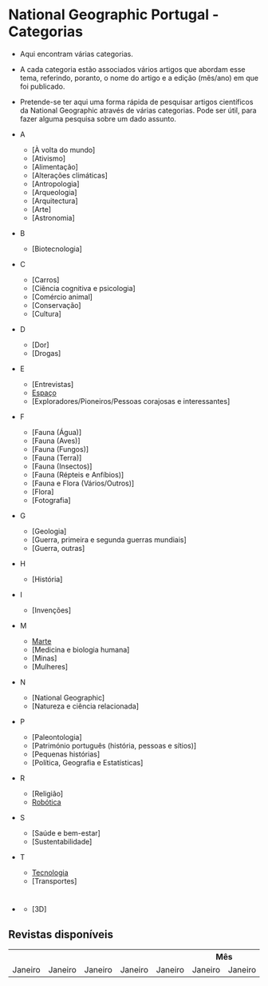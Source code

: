 # National Geographic Portugal - Categorias
* Aqui encontram várias categorias. 
* A cada categoria estão associados vários artigos que abordam esse tema, referindo, poranto, o nome do artigo e a edição (mês/ano) em que foi publicado. 
* Pretende-se ter aqui uma forma rápida de pesquisar artigos científicos da National Geographic através de várias categorias. Pode ser útil, para fazer alguma pesquisa sobre um dado assunto. 

* A
  * [À volta do mundo]
  * [Ativismo]
  * [Alimentação]
  * [Alterações climáticas]
  * [Antropologia]
  * [Arqueologia]
  * [Arquitectura]
  * [Arte]
  * [Astronomia]
  
* B
  * [Biotecnologia]

* C
  * [Carros] 
  * [Ciência cognitiva e psicologia] 
  * [Comércio animal]
  * [Conservação]
  * [Cultura]

* D 
  * [Dor]
  * [Drogas]

* E 
  * [Entrevistas]
  * [Espaço](espaço.md)
  * [Exploradores/Pioneiros/Pessoas corajosas e interessantes]

* F
  * [Fauna (Água)]
  * [Fauna (Aves)]
  * [Fauna (Fungos)]
  * [Fauna (Terra)]
  * [Fauna (Insectos)]
  * [Fauna (Répteis e Anfíbios)]
  * [Fauna e Flora (Vários/Outros)]
  * [Flora]
  * [Fotografia]

* G
  * [Geologia]
  * [Guerra, primeira e segunda guerras mundiais]
  * [Guerra, outras]

* H
  * [História]

* I
  * [Invenções]

* M
  * [Marte](marte.md)
  * [Medicina e biologia humana]
  * [Minas]
  * [Mulheres]

* N
  * [National Geographic]
  * [Natureza e ciência relacionada]

* P
  * [Paleontologia]
  * [Património português (história, pessoas e sítios)]
  * [Pequenas histórias]
  * [Política, Geografia e Estatísticas]

* R
  * [Religião]
  * [Robótica](robótica.md)

* S
  * [Saúde e bem-estar]
  * [Sustentabilidade]

* T
  * [Tecnologia](tecnologia.md)
  * [Transportes]

* #
  * [3D]

## Revistas disponíveis

<table>
    <tr>
        <th colspan="12">Mês</th>
    </tr>
    <tr>
        <td>Janeiro</td>
        <td>Janeiro</td>
        <td>Janeiro</td>
        <td>Janeiro</td>
        <td>Janeiro</td>
        <td>Janeiro</td>
        <td>Janeiro</td>
        <td>Janeiro</td>
        <td>Janeiro</td>
        <td>Janeiro</td>
        <td>Janeiro</td>
        <td>Janeiro</td>
    </tr>
</table>